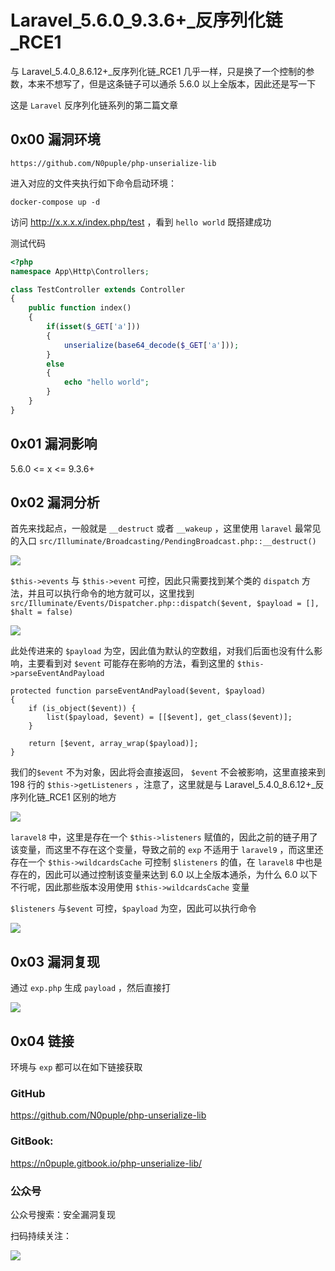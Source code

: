 # Laravel_5.6.0_9.3.6+\_反序列化链_RCE1

与 Laravel_5.4.0_8.6.12+\_反序列化链_RCE1 几乎一样，只是换了一个控制的参数，本来不想写了，但是这条链子可以通杀 5.6.0 以上全版本，因此还是写一下

这是 `Laravel` 反序列化链系列的第二篇文章

## 0x00 漏洞环境

```
https://github.com/N0puple/php-unserialize-lib
```

进入对应的文件夹执行如下命令启动环境：

```
docker-compose up -d
```

访问 http://x.x.x.x/index.php/test ，看到 `hello world` 既搭建成功

测试代码

```php
<?php
namespace App\Http\Controllers;

class TestController extends Controller
{
	public function index()
	{
		if(isset($_GET['a']))
		{
			unserialize(base64_decode($_GET['a']));
		}
		else
		{
			echo "hello world";
		}
	}
}
```

## 0x01 漏洞影响

5.6.0 <= x <= 9.3.6+

## 0x02 漏洞分析

首先来找起点，一般就是 `__destruct` 或者 `__wakeup` ，这里使用 `laravel` 最常见的入口 `src/Illuminate/Broadcasting/PendingBroadcast.php::__destruct()` 

![](https://gitee.com/N0puple/picgo/raw/master/img/20220904144627.png)

`$this->events` 与 `$this->event` 可控，因此只需要找到某个类的 `dispatch` 方法，并且可以执行命令的地方就可以，这里找到 `src/Illuminate/Events/Dispatcher.php::dispatch($event, $payload = [], $halt = false)` 

![](https://gitee.com/N0puple/picgo/raw/master/img/20220904145044.png)

此处传进来的 `$payload` 为空，因此值为默认的空数组，对我们后面也没有什么影响，主要看到对 `$event` 可能存在影响的方法，看到这里的 `$this->parseEventAndPayload` 

```
protected function parseEventAndPayload($event, $payload)
{
    if (is_object($event)) {
        list($payload, $event) = [[$event], get_class($event)];
    }

    return [$event, array_wrap($payload)];
}
```

我们的`$event` 不为对象，因此将会直接返回， `$event` 不会被影响，这里直接来到 198 行的 `$this->getListeners` ，注意了，这里就是与 Laravel_5.4.0_8.6.12+\_反序列化链_RCE1 区别的地方

![](https://gitee.com/N0puple/picgo/raw/master/img/20220907225148.png)

`laravel8` 中，这里是存在一个 `$this->listeners` 赋值的，因此之前的链子用了该变量，而这里不存在这个变量，导致之前的 `exp` 不适用于 `laravel9` ，而这里还存在一个 `$this->wildcardsCache` 可控制 `$listeners` 的值，在 `laravel8` 中也是存在的，因此可以通过控制该变量来达到 6.0 以上全版本通杀，为什么 6.0 以下不行呢，因此那些版本没用使用 `$this->wildcardsCache` 变量

`$listeners` 与`$event` 可控，`$payload` 为空，因此可以执行命令

![](https://gitee.com/N0puple/picgo/raw/master/img/20220904150255.png)

## 0x03 漏洞复现

通过 `exp.php` 生成 `payload` ，然后直接打

![](https://gitee.com/N0puple/picgo/raw/master/img/20220904151025.png)



## 0x04 链接

环境与 `exp` 都可以在如下链接获取

### GitHub

https://github.com/N0puple/php-unserialize-lib

### GitBook:

https://n0puple.gitbook.io/php-unserialize-lib/

### 公众号

公众号搜索：安全漏洞复现

扫码持续关注：

![](https://gitee.com/N0puple/picgo/raw/master/img/qrcode_for_gh_a41358b842dd_430.jpg)

